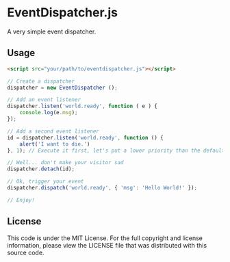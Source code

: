 EventDispatcher.js
==================

A very simple event dispatcher.

Usage
-----

```html
<script src="your/path/to/eventdispatcher.js"></script>
```

```js
// Create a dispatcher
dispatcher = new EventDispatcher ();

// Add an event listener
dispatcher.listen('world.ready', function ( e ) {
	console.log(e.msg);
});

// Add a second event listener
id = dispatcher.listen('world.ready', function () {
	alert('I want to die.')
}, 1); // Execute it first, let's put a lower priority than the default one (0)

// Well... don't make your visitor sad
dispatcher.detach(id);

// Ok, trigger your event
dispatcher.dispatch('world.ready', { 'msg': 'Hello World!' });

// Enjoy!
```

License
-------

This code is under the MIT License.
For the full copyright and license information, please view the LICENSE
file that was distributed with this source code.
